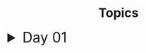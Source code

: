 <h1 style="text-align: center;">Topics</h1>

<details>
  <summary style="font-size: 2rem;">Day 01</summary>

* Print Statement
* String Manipulation
* String Concatenation
* Variables
* Input Function

### 🚀 Project: Band Name Generator

</details>

